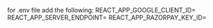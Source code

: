 for .env file add the following:
REACT_APP_GOOGLE_CLIENT_ID=
REACT_APP_SERVER_ENDPOINT=
REACT_APP_RAZORPAY_KEY_ID=
